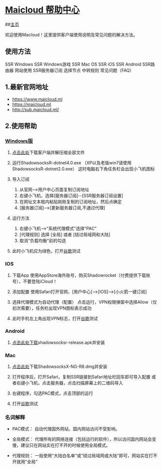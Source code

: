 # [Maicloud 帮助中心](/README.md)

##[主页](/README.md)

欢迎使用Macloud！这里提供客户端使用说明及常见问题的解决方法。

## 使用方法
SSR Windows
SSR Windows游戏
SSR Mac OS
SSR iOS
SSR Android
SSR路由器
网站使用
SSR服务器订阅
选择节点
中转规则
常见问题（FAQ）









## 1.最新官网地址
- https://www.maicloud.ml 
- https://maicloud.ml 
- http://sub.maicloud.ml/

## 2.使用帮助
### [Windows版](help/windows.md)
1.  [点击此处](http://pd6jw15xn.bkt.clouddn.com/Shadow5ocksR-4.7.0.7z)下载客户端并解压缩全部文件

2.  运行ShadowsocksR-dotnet4.0.exe
    （XP以及老版win7请使用ShadowsocksR-dotnet2.0.exe）
    这时电脑右下角任务栏会出现小飞机图标
    
3.  导入订阅
    1. 从官网-->用户中心页面复制订阅地址
    2. 右键小飞机，选择[服务器订阅]--[SSR服务器订阅设置]
    3. 在网址文本框内粘贴刚刚复制的订阅地址，然后点确定
    4. [服务器订阅]-->[更新服务器订阅,不通过代理]

4.  运行方法
    1. 右键小飞机-->“系统代理模式”选择”PAC”
    2. [代理规则] 选择 [全局] 或者 [绕过局域网和大陆]
    3. 取消”负载均衡”前的勾选
    
5.  此时小飞机应为绿色，打开[谷歌](https://google.com/)测试

### IOS

1.  下载App
    使用AppStore海外账号，购买Shadowrocket（付费提供下载账号），不要登陆iCloud！

2.  添加配置
    使用Safari打开官网，[用户中心]-->[IOS]-->[小火箭一键订阅]

3.  选择代理模式为自动代理（配置）
    点击运行，VPN权限弹窗中选择Allow（仅初次需要），任务栏出现VPN图标表示成功

4.  此时手机左上角出现VPN标志，打开[谷歌](https://google.com/)测试

### Android

1.  [点击此处下载](https://github.com/shadowsocksrr/shadowsocksr-android/releases/download/3.5.4/shadowsocksr-android-3.5.4.apk)shadowsocksr-release.apk并安装



### Mac

1.  [点击此处](http://pd6jw15xn.bkt.clouddn.com/ShadowsocksX-NG-R8.dmg)下载ShadowsocksX-NG-R8.dmg并安装

2.  打开程序后，打开Safari，复制SSR链接到Safari地址栏回车即可导入配置
    或者右键小飞机，点击服务器，点击扫描屏幕上的二维码导入

3.  右键程序，勾选PAC模式，点击顶部的运行

4.  打开[谷歌](https://google.com/)测试

### 名词解释

*   PAC模式：
    自动代理国外网站，国内网站访问不受影响。

*   全局模式：
    代理所有的网络连接（包括运行的软件），所以访问国内网站会变慢，建议只在网站实在打不开的时候使用全局模式。

*   代理规则：
    一般使用“大陆白名单”或“绕过局域网或大陆”即可，网站实在打不开就用”全局“
